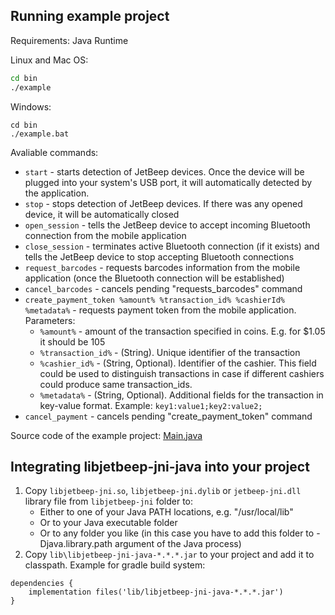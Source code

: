 

## Running example project

Requirements: Java Runtime

Linux and Mac OS:

```bash
cd bin
./example
```

Windows:

```
cd bin
./example.bat
```

Avaliable commands:

* ```start``` - starts detection of JetBeep devices. Once the device will be plugged into your system's USB port, it will automatically detected by the application.
* ```stop``` - stops detection of JetBeep devices. If there was any opened device, it will be automatically closed
* ```open_session``` - tells the JetBeep device to accept incoming Bluetooth connection from the mobile application
* ```close_session``` - terminates active Bluetooth connection (if it exists) and tells the JetBeep device to stop accepting Bluetooth connections
* ```request_barcodes``` - requests barcodes information from the mobile application (once the Bluetooth connection will be established)
* ```cancel_barcodes``` - cancels pending "requests_barcodes" command
* ```create_payment_token %amount% %transaction_id% %cashierId% %metadata%``` - requests payment token from the mobile application. Parameters:
  * ```%amount%``` - amount of the transaction specified in coins. E.g. for $1.05 it should be 105
  * ```%transaction_id%``` - (String). Unique identifier of the transaction
  * ```%cashier_id%``` - (String, Optional). Identifier of the cashier. This field could be used to distinguish transactions in case if different cashiers could produce same transaction_ids. 
  * ```%metadata%``` - (String, Optional). Additional fields for the transaction in key-value format. Example: ```key1:value1;key2:value2;```
* ```cancel_payment``` - cancels pending "create_payment_token" command

Source code of the example project: [Main.java](https://todo)

## Integrating libjetbeep-jni-java into your project

1. Copy ```libjetbeep-jni.so```, ```libjetbeep-jni.dylib``` or ```jetbeep-jni.dll``` library file from ```libjetbeep-jni``` folder to:
    * Either to one of your Java PATH locations, e.g. "/usr/local/lib"
    * Or to your Java executable folder
    * Or to any folder you like (in this case you have to add this folder to -Djava.library.path argument of the Java process)
1. Copy ```lib\libjetbeep-jni-java-*.*.*.jar``` to your project and add it to classpath. Example for gradle build system:

```
dependencies {
    implementation files('lib/libjetbeep-jni-java-*.*.*.jar')
}
```